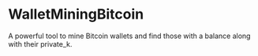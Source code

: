 # WalletMiningBitcoin
A powerful tool to mine Bitcoin wallets and find those with a balance along with their private_k.
